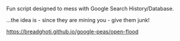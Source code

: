 Fun script designed to mess with Google Search History/Database.

...the idea is - since they are mining you - give them junk!


https://breadghoti.github.io/google-peas/open-flood
